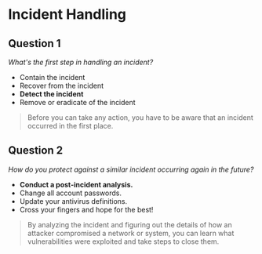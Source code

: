 # Incident Handling

## Question 1

*What's the first step in handling an incident?* 

* Contain the incident 
* Recover from the incident
* **Detect the incident** 
* Remove or eradicate of the incident 

> Before you can take any action, you have to be aware that an incident occurred in the first place.

## Question 2

*How do you protect against a similar incident occurring again in the future?*  

* **Conduct a post-incident analysis.** 
* Change all account passwords. 
* Update your antivirus definitions. 
* Cross your fingers and hope for the best!

> By analyzing the incident and figuring out the details of how an attacker compromised a network or system, you can learn what vulnerabilities were exploited and take steps to close them.